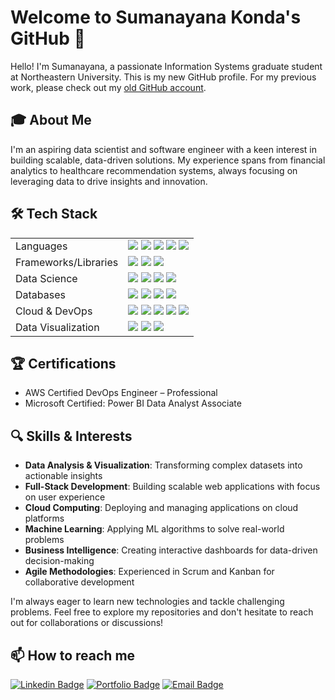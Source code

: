 # Welcome to Sumanayana Konda's GitHub 👋

Hello! I'm Sumanayana, a passionate Information Systems graduate student at Northeastern University. This is my new GitHub profile. For my previous work, please check out my [old GitHub account](https://github.com/Sumanayana-Konda?tab=repositories).

## 🎓 About Me

I'm an aspiring data scientist and software engineer with a keen interest in building scalable, data-driven solutions. My experience spans from financial analytics to healthcare recommendation systems, always focusing on leveraging data to drive insights and innovation.

## 🛠️ Tech Stack

<table>
  <tr>
    <td>Languages</td>
    <td>
      <img src="https://img.shields.io/badge/-Python-3776AB?style=flat-square&logo=Python&logoColor=white"/>
      <img src="https://img.shields.io/badge/-JavaScript-F7DF1E?style=flat-square&logo=JavaScript&logoColor=black"/>
      <img src="https://img.shields.io/badge/-SQL-4479A1?style=flat-square&logo=MySQL&logoColor=white"/>
      <img src="https://img.shields.io/badge/-TypeScript-3178C6?style=flat-square&logo=TypeScript&logoColor=white"/>
      <img src="https://img.shields.io/badge/-Rust-000000?style=flat-square&logo=Rust&logoColor=white"/>
    </td>
  </tr>
  <tr>
    <td>Frameworks/Libraries</td>
    <td>
      <img src="https://img.shields.io/badge/-React-61DAFB?style=flat-square&logo=React&logoColor=black"/>
      <img src="https://img.shields.io/badge/-Node.js-339933?style=flat-square&logo=Node.js&logoColor=white"/>
      <img src="https://img.shields.io/badge/-Express.js-000000?style=flat-square&logo=Express&logoColor=white"/>
    </td>
  </tr>
  <tr>
    <td>Data Science</td>
    <td>
      <img src="https://img.shields.io/badge/-Pandas-150458?style=flat-square&logo=Pandas&logoColor=white"/>
      <img src="https://img.shields.io/badge/-NumPy-013243?style=flat-square&logo=NumPy&logoColor=white"/>
      <img src="https://img.shields.io/badge/-Scikit--learn-F7931E?style=flat-square&logo=scikit-learn&logoColor=white"/>
      <img src="https://img.shields.io/badge/-TensorFlow-FF6F00?style=flat-square&logo=TensorFlow&logoColor=white"/>
    </td>
  </tr>
  <tr>
    <td>Databases</td>
    <td>
      <img src="https://img.shields.io/badge/-PostgreSQL-336791?style=flat-square&logo=PostgreSQL&logoColor=white"/>
      <img src="https://img.shields.io/badge/-MySQL-4479A1?style=flat-square&logo=MySQL&logoColor=white"/>
      <img src="https://img.shields.io/badge/-MongoDB-47A248?style=flat-square&logo=MongoDB&logoColor=white"/>
      <img src="https://img.shields.io/badge/-Snowflake-29B5E8?style=flat-square&logo=Snowflake&logoColor=white"/>
    </td>
  </tr>
  <tr>
    <td>Cloud & DevOps</td>
    <td>
      <img src="https://img.shields.io/badge/-AWS-232F3E?style=flat-square&logo=Amazon-AWS&logoColor=white"/>
      <img src="https://img.shields.io/badge/-Azure-0089D6?style=flat-square&logo=Microsoft-Azure&logoColor=white"/>
      <img src="https://img.shields.io/badge/-GCP-4285F4?style=flat-square&logo=Google-Cloud&logoColor=white"/>
      <img src="https://img.shields.io/badge/-Docker-2496ED?style=flat-square&logo=Docker&logoColor=white"/>
      <img src="https://img.shields.io/badge/-Kubernetes-326CE5?style=flat-square&logo=Kubernetes&logoColor=white"/>
    </td>
  </tr>
  <tr>
    <td>Data Visualization</td>
    <td>
      <img src="https://img.shields.io/badge/-Tableau-E97627?style=flat-square&logo=Tableau&logoColor=white"/>
      <img src="https://img.shields.io/badge/-Power%20BI-F2C811?style=flat-square&logo=Power-BI&logoColor=black"/>
      <img src="https://img.shields.io/badge/-D3.js-F9A03C?style=flat-square&logo=D3.js&logoColor=white"/>
    </td>
  </tr>
</table>

## 🏆 Certifications

- AWS Certified DevOps Engineer – Professional
- Microsoft Certified: Power BI Data Analyst Associate

## 🔍 Skills & Interests

- **Data Analysis & Visualization**: Transforming complex datasets into actionable insights
- **Full-Stack Development**: Building scalable web applications with focus on user experience
- **Cloud Computing**: Deploying and managing applications on cloud platforms
- **Machine Learning**: Applying ML algorithms to solve real-world problems
- **Business Intelligence**: Creating interactive dashboards for data-driven decision-making
- **Agile Methodologies**: Experienced in Scrum and Kanban for collaborative development

I'm always eager to learn new technologies and tackle challenging problems. Feel free to explore my repositories and don't hesitate to reach out for collaborations or discussions!

## 📫 How to reach me

[![Linkedin Badge](https://img.shields.io/badge/-LinkedIn-blue?style=flat-square&logo=Linkedin&logoColor=white&link=Your-LinkedIn-URL)](https://www.linkedin.com/in/sumanayana-konda/)
[![Portfolio Badge](https://img.shields.io/badge/-Portfolio-orange?style=flat-square&logo=Google-Chrome&logoColor=white&link=Your-Portfolio-URL)]([Your-Portfolio-URL](https://sumanayana.my.canva.site/))
[![Email Badge](https://img.shields.io/badge/-Email-red?style=flat-square&logo=Gmail&logoColor=white&link=mailto:konda.su@northeastern.edu)](mailto:konda.su@northeastern.edu)
